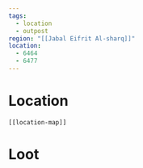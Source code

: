 ```yaml
---
tags:
  - location
  - outpost
region: "[[Jabal Eifrit Al-sharq]]"
location:
  - 6464
  - 6477
---
```

# Location
```meta-bind-embed
[[location-map]]
```
# Loot
